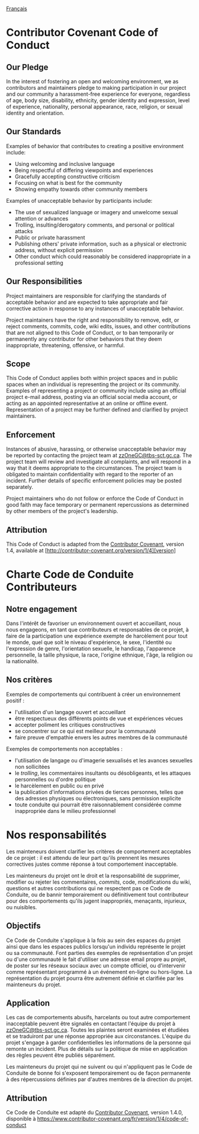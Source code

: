 <!-- markdownlint-disable MD041 -->
[Français](#charte-code-de-conduite-contributeurs)
<!-- markdownlint-enable MD041 -->

# Contributor Covenant Code of Conduct

## Our Pledge

In the interest of fostering an open and welcoming environment, we as contributors and maintainers pledge to making participation in our project and our community a harassment-free experience for everyone, regardless of age, body size, disability, ethnicity, gender identity and expression, level of experience, nationality, personal appearance, race, religion, or sexual identity and orientation.

## Our Standards

Examples of behavior that contributes to creating a positive environment include:

* Using welcoming and inclusive language
* Being respectful of differing viewpoints and experiences
* Gracefully accepting constructive criticism
* Focusing on what is best for the community
* Showing empathy towards other community members

Examples of unacceptable behavior by participants include:

* The use of sexualized language or imagery and unwelcome sexual attention or advances
* Trolling, insulting/derogatory comments, and personal or political attacks
* Public or private harassment
* Publishing others' private information, such as a physical or electronic address, without explicit permission
* Other conduct which could reasonably be considered inappropriate in a professional setting

## Our Responsibilities

Project maintainers are responsible for clarifying the standards of acceptable behavior and are expected to take appropriate and fair corrective action in response to any instances of unacceptable behavior.

Project maintainers have the right and responsibility to remove, edit, or reject comments, commits, code, wiki edits, issues, and other contributions that are not aligned to this Code of Conduct, or to ban temporarily or permanently any contributor for other behaviors that they deem inappropriate, threatening, offensive, or harmful.

## Scope

This Code of Conduct applies both within project spaces and in public spaces when an individual is representing the project or its community. Examples of representing a project or community include using an official project e-mail address, posting via an official social media account, or acting as an appointed representative at an online or offline event. Representation of a project may be further defined and clarified by project maintainers.

## Enforcement

Instances of abusive, harassing, or otherwise unacceptable behavior may be reported by contacting the project team at zzOneGC@tbs-sct.gc.ca. The project team will review and investigate all complaints, and will respond in a way that it deems appropriate to the circumstances. The project team is obligated to maintain confidentiality with regard to the reporter of an incident. Further details of specific enforcement policies may be posted separately.

Project maintainers who do not follow or enforce the Code of Conduct in good faith may face temporary or permanent repercussions as determined by other members of the project's leadership.

## Attribution

This Code of Conduct is adapted from the [Contributor Covenant][homepage], version 1.4, available at [http://contributor-covenant.org/version/1/4][version]

[homepage]: http://contributor-covenant.org
[version]: http://contributor-covenant.org/version/1/4/

<!-- markdownlint-disable MD025 -->

# Charte Code de Conduite Contributeurs

<!-- markdownlint-enable MD025 -->

## Notre engagement

Dans l'intérêt de favoriser un environnement ouvert et accueillant, nous nous
engageons, en tant que contributeurs et responsables de ce projet, à faire
de la participation une expérience exempte de harcèlement pour tout le
monde, quel que soit le niveau d'expérience, le sexe, l'identité ou
l'expression de genre, l'orientation sexuelle, le handicap, l'apparence
personnelle, la taille physique, la race, l'origine ethnique, l'âge, la
religion ou la nationalité.

## Nos critères

Exemples de comportements qui contribuent à créer un environnement positif :

* l'utilisation d'un langage ouvert et accueillant
* être respectueux des différents points de vue et expériences vécues
* accepter poliment les critiques constructives
* se concentrer sur ce qui est meilleur pour la communauté
* faire preuve d'empathie envers les autres membres de la communauté

Exemples de comportements non acceptables :

* l'utilisation de langage ou d'imagerie sexualisés et les avances sexuelles non sollicitées
* le _trolling_, les commentaires insultants ou désobligeants, et les attaques personnelles ou d'ordre politique
* le harcèlement en public ou en privé
* la publication d'informations privées de tierces personnes, telles que des adresses physiques ou électroniques, sans permission explicite
* toute conduite qui pourrait être raisonnablement considérée comme inappropriée dans le milieu professionnel

# Nos responsabilités

Les mainteneurs doivent clarifier les critères de comportement acceptables
de ce projet : il est attendu de leur part qu'ils prennent les mesures
correctives justes comme réponse à tout comportement inacceptable.

Les mainteneurs du projet ont le droit et la responsabilité de supprimer,
modifier ou rejeter les commentaires, _commits_, code, modifications du wiki,
questions et autres contributions qui ne respectent pas ce Code de Conduite,
ou de bannir temporairement ou définitivement tout contributeur pour des
comportements qu'ils jugent inappropriés, menaçants, injurieux, ou nuisibles.

## Objectifs

Ce Code de Conduite s'applique à la fois au sein des espaces du projet
ainsi que dans les espaces publics lorsqu'un individu représente le projet
ou sa communauté. Font parties des exemples de représentation d'un projet ou 
d'une communauté le fait d'utiliser une adresse email propre au projet, de
poster sur les réseaux sociaux avec un compte officiel, ou d'intervenir comme
représentant programmé à un événement en-ligne ou hors-ligne. La représentation
du projet pourra être autrement définie et clarifiée par les mainteneurs du
projet.

## Application

Les cas de comportements abusifs, harcelants ou tout autre comportement
inacceptable peuvent être signalés en contactant l'équipe du projet à
zzOneGC@tbs-sct.gc.ca. Toutes les plaintes seront examinées et étudiées
et se traduiront par une réponse appropriée aux
circonstances. L'équipe du projet s'engage à garder confidentielles les
informations de la personne qui remonte un incident. Plus de détails sur
la politique de mise en application des règles peuvent être publiés séparément.

Les mainteneurs du projet qui ne suivent ou qui n'appliquent pas le Code de
Conduite de bonne foi s'exposent temporairement ou de façon permanente à des
répercussions définies par d'autres membres de la direction du projet.

## Attribution

Ce Code de Conduite est adapté du [Contributor Covenant](https://www.contributor-covenant.org),
version 1.4.0, disponible à
<https://www.contributor-covenant.org/fr/version/1/4/code-of-conduct>
